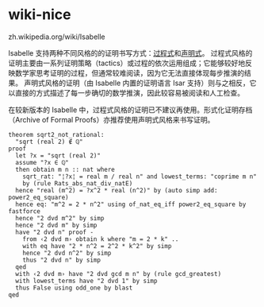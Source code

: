 
# wiki-nice
zh.wikipedia.org/wiki/Isabelle

Isabelle 支持两种不同风格的的证明书写方式：[过程式](https://zh.wikipedia.org/wiki/%E8%BF%87%E7%A8%8B%E5%BC%8F%E7%BC%96%E7%A8%8B "过程式编程")和[声明式](https://zh.wikipedia.org/wiki/%E5%AE%A3%E5%91%8A%E5%BC%8F%E7%B7%A8%E7%A8%8B "宣告式编程")。 过程式风格的证明主要由一系列证明策略（tactics）或过程的依次运用组成；它能够较好地反映数学家思考证明的过程，但通常较难阅读，因为它无法直接体现每步推演的结果。 声明式风格的证明（由 Isabelle 内置的证明语言 Isar 支持）则与之相反，它以直接的方式描述了每一步确切的数学推演，因此较容易被阅读和人工检查。

在较新版本的 Isabelle 中，过程式风格的证明已不建议再使用。形式化证明存档（Archive of Formal Proofs）亦推荐使用声明式风格来书写证明。


```
theorem sqrt2_not_rational:
  "sqrt (real 2) ∉ ℚ"
proof
  let ?x = "sqrt (real 2)"
  assume "?x ∈ ℚ"
  then obtain m n :: nat where
    sqrt_rat: "¦?x¦ = real m / real n" and lowest_terms: "coprime m n"
    by (rule Rats_abs_nat_div_natE)
  hence "real (m^2) = ?x^2 * real (n^2)" by (auto simp add: power2_eq_square)
  hence eq: "m^2 = 2 * n^2" using of_nat_eq_iff power2_eq_square by fastforce
  hence "2 dvd m^2" by simp
  hence "2 dvd m" by simp
  have "2 dvd n" proof -
    from ‹2 dvd m› obtain k where "m = 2 * k" ..
    with eq have "2 * n^2 = 2^2 * k^2" by simp
    hence "2 dvd n^2" by simp
    thus "2 dvd n" by simp
  qed
  with ‹2 dvd m› have "2 dvd gcd m n" by (rule gcd_greatest)
  with lowest_terms have "2 dvd 1" by simp
  thus False using odd_one by blast
qed
```



































































